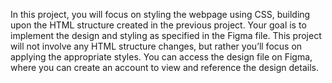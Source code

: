 
In this project, you will focus on styling the webpage using CSS, building upon the HTML structure created in the previous project. Your goal is to implement the design and styling as specified in the Figma file. This project will not involve any HTML structure changes, but rather you’ll focus on applying the appropriate styles. You can access the design file on Figma, where you can create an account to view and reference the design details.
